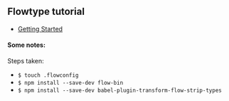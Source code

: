 ## Flowtype tutorial
- [Getting Started](https://www.flowtype.org/docs/getting-started.html)

#### Some notes:
Steps taken:

- `$ touch .flowconfig`
- `$ npm install --save-dev flow-bin`
- `$ npm install --save-dev babel-plugin-transform-flow-strip-types`

